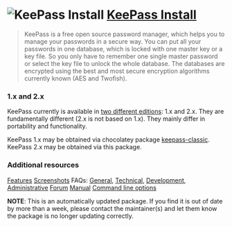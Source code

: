 # ![KeePass Install](https://cdn.rawgit.com/pauby/ChocoPackages/be7abc17/icons/keepass.png "KeePass Logo") [KeePass Install](https://chocolatey.org/packages/keepass.install)

>KeePass is a free open source password manager, which helps you to manage your passwords in a secure way. You can put all your passwords in one database, which is locked with one master key or a key file. So you only have to remember one single master password or select the key file to unlock the whole database. The databases are encrypted using the best and most secure encryption algorithms currently known (AES and Twofish).

### 1.x and 2.x

KeePass currently is available in [two different editions](http://keepass.info/compare.html): 1.x and 2.x. They are fundamentally different (2.x is not based on 1.x). They mainly differ in portability and functionality.

KeePass 1.x may be obtained via chocolatey package [keepass-classic](https://chocolatey.org/packages/keepass-classic).
KeePass 2.x may be obtained via this package.

### Additional resources

[Features](http://keepass.info/features.html)
[Screenshots](http://keepass.info/screenshots.html#scr2x)
FAQs: [General](http://keepass.info/help/kb/faq.html), [Technical](http://keepass.info/help/base/faq_tech.html), [Development](http://keepass.info/devstatus.html), [Administrative](http://keepass.info/help/base/faq.html)
[Forum](https://sourceforge.net/p/keepass/discussion/)
[Manual](http://keepass.info/help/base/index.html)
[Command line options](http://keepass.info/help/base/cmdline.html)

**NOTE**: This is an automatically updated package. If you find it is out of date by more than a week, please contact the maintainer(s) and let them know the package is no longer updating correctly.